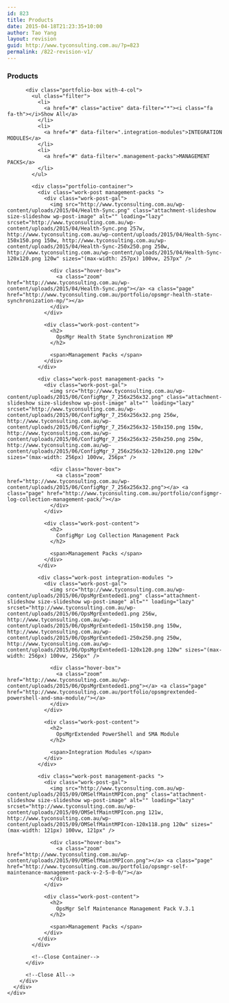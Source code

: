 ```yaml
---
id: 823
title: Products
date: 2015-04-18T21:23:35+10:00
author: Tao Yang
layout: revision
guid: http://www.tyconsulting.com.au/?p=823
permalink: /822-revision-v1/
---
```

<div class="full-width-row" >
  <div class="container">
    <div class="wpb_row row" >
      <div class="vc_col-sm-12 wpb_column vc_column_container">
        <div class="wpb_wrapper">
          <h3>
            Products
          </h3>
          
          <div class="portfolio-box with-4-col">
            <ul class="filter">
              <li>
                <a href="#" class="active" data-filter="*"><i class="fa fa-th"></i>Show All</a>
              </li>
              <li>
                <a href="#" data-filter=".integration-modules">INTEGRATION MODULES</a>
              </li>
              <li>
                <a href="#" data-filter=".management-packs">MANAGEMENT PACKS</a>
              </li>
            </ul>
            
            <div class="portfolio-container">
              <div class="work-post management-packs ">
                <div class="work-post-gal">
                  <img src="http://www.tyconsulting.com.au/wp-content/uploads/2015/04/Health-Sync.png" class="attachment-slideshow size-slideshow wp-post-image" alt="" loading="lazy" srcset="http://www.tyconsulting.com.au/wp-content/uploads/2015/04/Health-Sync.png 257w, http://www.tyconsulting.com.au/wp-content/uploads/2015/04/Health-Sync-150x150.png 150w, http://www.tyconsulting.com.au/wp-content/uploads/2015/04/Health-Sync-250x250.png 250w, http://www.tyconsulting.com.au/wp-content/uploads/2015/04/Health-Sync-120x120.png 120w" sizes="(max-width: 257px) 100vw, 257px" />
                  
                  <div class="hover-box">
                    <a class="zoom" href="http://www.tyconsulting.com.au/wp-content/uploads/2015/04/Health-Sync.png"></a> <a class="page" href="http://www.tyconsulting.com.au/portfolio/opsmgr-health-state-synchronization-mp/"></a>
                  </div>
                </div>
                
                <div class="work-post-content">
                  <h2>
                    OpsMgr Health State Synchronization MP
                  </h2>
                  
                  <span>Management Packs </span>
                </div>
              </div>
              
              <div class="work-post management-packs ">
                <div class="work-post-gal">
                  <img src="http://www.tyconsulting.com.au/wp-content/uploads/2015/06/ConfigMgr_7_256x256x32.png" class="attachment-slideshow size-slideshow wp-post-image" alt="" loading="lazy" srcset="http://www.tyconsulting.com.au/wp-content/uploads/2015/06/ConfigMgr_7_256x256x32.png 256w, http://www.tyconsulting.com.au/wp-content/uploads/2015/06/ConfigMgr_7_256x256x32-150x150.png 150w, http://www.tyconsulting.com.au/wp-content/uploads/2015/06/ConfigMgr_7_256x256x32-250x250.png 250w, http://www.tyconsulting.com.au/wp-content/uploads/2015/06/ConfigMgr_7_256x256x32-120x120.png 120w" sizes="(max-width: 256px) 100vw, 256px" />
                  
                  <div class="hover-box">
                    <a class="zoom" href="http://www.tyconsulting.com.au/wp-content/uploads/2015/06/ConfigMgr_7_256x256x32.png"></a> <a class="page" href="http://www.tyconsulting.com.au/portfolio/configmgr-log-collection-management-pack/"></a>
                  </div>
                </div>
                
                <div class="work-post-content">
                  <h2>
                    ConfigMgr Log Collection Management Pack
                  </h2>
                  
                  <span>Management Packs </span>
                </div>
              </div>
              
              <div class="work-post integration-modules ">
                <div class="work-post-gal">
                  <img src="http://www.tyconsulting.com.au/wp-content/uploads/2015/06/OpsMgrExnteded1.png" class="attachment-slideshow size-slideshow wp-post-image" alt="" loading="lazy" srcset="http://www.tyconsulting.com.au/wp-content/uploads/2015/06/OpsMgrExnteded1.png 256w, http://www.tyconsulting.com.au/wp-content/uploads/2015/06/OpsMgrExnteded1-150x150.png 150w, http://www.tyconsulting.com.au/wp-content/uploads/2015/06/OpsMgrExnteded1-250x250.png 250w, http://www.tyconsulting.com.au/wp-content/uploads/2015/06/OpsMgrExnteded1-120x120.png 120w" sizes="(max-width: 256px) 100vw, 256px" />
                  
                  <div class="hover-box">
                    <a class="zoom" href="http://www.tyconsulting.com.au/wp-content/uploads/2015/06/OpsMgrExnteded1.png"></a> <a class="page" href="http://www.tyconsulting.com.au/portfolio/opsmgrextended-powershell-and-sma-module/"></a>
                  </div>
                </div>
                
                <div class="work-post-content">
                  <h2>
                    OpsMgrExtended PowerShell and SMA Module
                  </h2>
                  
                  <span>Integration Modules </span>
                </div>
              </div>
              
              <div class="work-post management-packs ">
                <div class="work-post-gal">
                  <img src="http://www.tyconsulting.com.au/wp-content/uploads/2015/09/OMSelfMaintMPIcon.png" class="attachment-slideshow size-slideshow wp-post-image" alt="" loading="lazy" srcset="http://www.tyconsulting.com.au/wp-content/uploads/2015/09/OMSelfMaintMPIcon.png 121w, http://www.tyconsulting.com.au/wp-content/uploads/2015/09/OMSelfMaintMPIcon-120x118.png 120w" sizes="(max-width: 121px) 100vw, 121px" />
                  
                  <div class="hover-box">
                    <a class="zoom" href="http://www.tyconsulting.com.au/wp-content/uploads/2015/09/OMSelfMaintMPIcon.png"></a> <a class="page" href="http://www.tyconsulting.com.au/portfolio/opsmgr-self-maintenance-management-pack-v-2-5-0-0/"></a>
                  </div>
                </div>
                
                <div class="work-post-content">
                  <h2>
                    OpsMgr Self Maintenance Management Pack V.3.1
                  </h2>
                  
                  <span>Management Packs </span>
                </div>
              </div>
            </div>
            
            <!--Close Container-->
          </div>
          
          <!--Close All-->
        </div>
      </div>
    </div>
  </div>
</div>